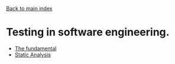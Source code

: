 [Back to main index](../index.md)

# Testing in software engineering.

- [The fundamental](./fundamental.md)
- [Static Analysis](./static_analysis.md)
